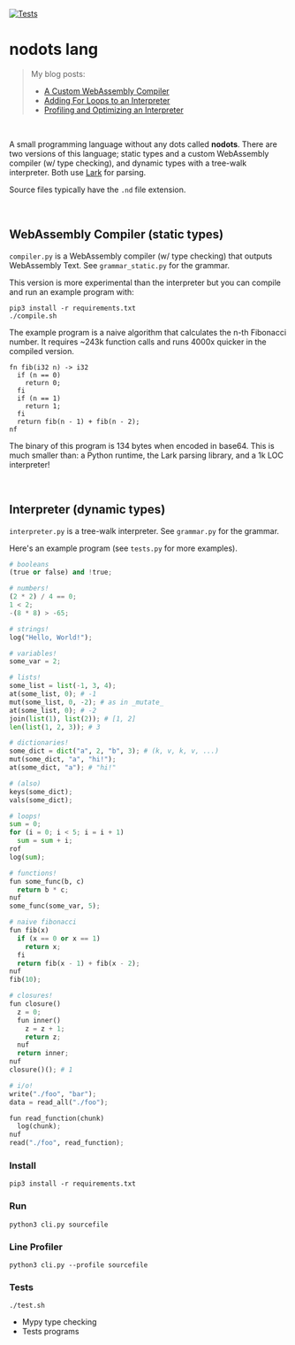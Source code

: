 [![Tests](https://github.com/healeycodes/nodots-lang/actions/workflows/python-app.yml/badge.svg)](https://github.com/healeycodes/nodots-lang/actions/workflows/python-app.yml)

# nodots lang
> My blog posts:
> - [A Custom WebAssembly Compiler](https://healeycodes.com/a-custom-webassembly-compiler)
> - [Adding For Loops to an Interpreter](https://healeycodes.com/adding-for-loops-to-an-interpreter)
> - [Profiling and Optimizing an Interpreter](https://healeycodes.com/profiling-and-optimizing-an-interpreter)

<br>

A small programming language without any dots called **nodots**. There are two versions of this language; static types and a custom WebAssembly compiler (w/ type checking), and dynamic types with a tree-walk interpreter. Both use [Lark](https://lark-parser.readthedocs.io/en/latest/index.html) for parsing.

Source files typically have the `.nd` file extension.

<br>

## WebAssembly Compiler (static types)

`compiler.py` is a WebAssembly compiler (w/ type checking) that outputs WebAssembly Text. See `grammar_static.py` for the grammar.

This version is more experimental than the interpreter but you can compile and run an example program with:

```text
pip3 install -r requirements.txt
./compile.sh
```

The example program is a naive algorithm that calculates the n-th Fibonacci number. It requires ~243k function calls and runs 4000x quicker in the compiled version.

```text
fn fib(i32 n) -> i32
  if (n == 0)
    return 0;
  fi
  if (n == 1)
    return 1;
  fi
  return fib(n - 1) + fib(n - 2);
nf
```

The binary of this program is 134 bytes when encoded in base64. This is much smaller than: a Python runtime, the Lark parsing library, and a 1k LOC interpreter!

<br>

## Interpreter (dynamic types)

`interpreter.py` is a tree-walk interpreter. See `grammar.py` for the grammar.

Here's an example program (see `tests.py` for more examples).

```python
# booleans
(true or false) and !true;

# numbers!
(2 * 2) / 4 == 0;
1 < 2;
-(8 * 8) > -65;

# strings!
log("Hello, World!");

# variables!
some_var = 2;

# lists!
some_list = list(-1, 3, 4);
at(some_list, 0); # -1
mut(some_list, 0, -2); # as in _mutate_
at(some_list, 0); # -2
join(list(1), list(2)); # [1, 2]
len(list(1, 2, 3)); # 3

# dictionaries!
some_dict = dict("a", 2, "b", 3); # (k, v, k, v, ...)
mut(some_dict, "a", "hi!");
at(some_dict, "a"); # "hi!"

# (also)
keys(some_dict);
vals(some_dict);

# loops!
sum = 0;
for (i = 0; i < 5; i = i + 1)
  sum = sum + i;
rof
log(sum);

# functions!
fun some_func(b, c)
  return b * c;
nuf
some_func(some_var, 5);

# naive fibonacci
fun fib(x)
  if (x == 0 or x == 1)
    return x;
  fi
  return fib(x - 1) + fib(x - 2);
nuf
fib(10);

# closures!
fun closure()
  z = 0;
  fun inner()
    z = z + 1;
    return z;
  nuf
  return inner;
nuf
closure()(); # 1

# i/o!
write("./foo", "bar");
data = read_all("./foo");

fun read_function(chunk)
  log(chunk);
nuf
read("./foo", read_function);
```

### Install

`pip3 install -r requirements.txt`

### Run

`python3 cli.py sourcefile`

### Line Profiler

`python3 cli.py --profile sourcefile`

### Tests

`./test.sh`

- Mypy type checking
- Tests programs
